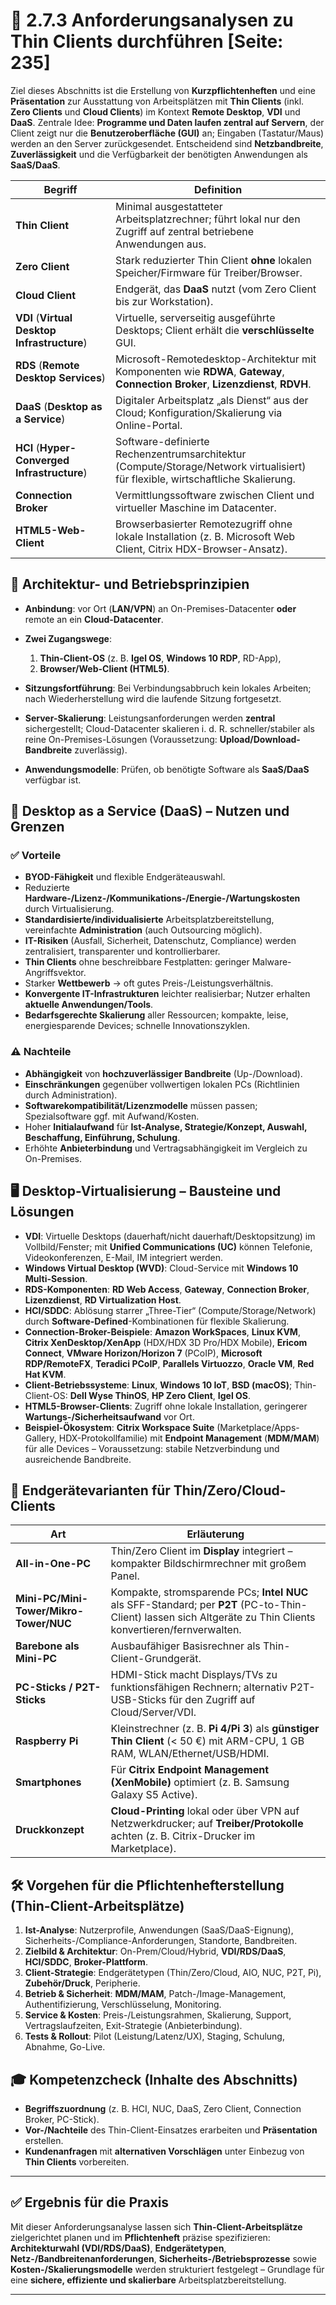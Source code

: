 # 🧾 2.7.3 Anforderungsanalysen zu Thin Clients durchführen [Seite: 235]

Ziel dieses Abschnitts ist die Erstellung von **Kurzpflichtenheften** und eine **Präsentation** zur Ausstattung von Arbeitsplätzen mit **Thin Clients** (inkl. **Zero Clients** und **Cloud Clients**) im Kontext **Remote Desktop**, **VDI** und **DaaS**. Zentrale Idee: **Programme und Daten laufen zentral auf Servern**, der Client zeigt nur die **Benutzeroberfläche (GUI)** an; Eingaben (Tastatur/Maus) werden an den Server zurückgesendet. Entscheidend sind **Netzbandbreite**, **Zuverlässigkeit** und die Verfügbarkeit der benötigten Anwendungen als **SaaS/DaaS**.

| Begriff                                      | Definition                                                                                                                        |
| -------------------------------------------- | --------------------------------------------------------------------------------------------------------------------------------- |
| **Thin Client**                              | Minimal ausgestatteter Arbeitsplatzrechner; führt lokal nur den Zugriff auf zentral betriebene Anwendungen aus.                   |
| **Zero Client**                              | Stark reduzierter Thin Client **ohne** lokalen Speicher/Firmware für Treiber/Browser.                                             |
| **Cloud Client**                             | Endgerät, das **DaaS** nutzt (vom Zero Client bis zur Workstation).                                                               |
| **VDI** (**Virtual Desktop Infrastructure**) | Virtuelle, serverseitig ausgeführte Desktops; Client erhält die **verschlüsselte** GUI.                                           |
| **RDS** (**Remote Desktop Services**)        | Microsoft-Remotedesktop-Architektur mit Komponenten wie **RDWA**, **Gateway**, **Connection Broker**, **Lizenzdienst**, **RDVH**. |
| **DaaS** (**Desktop as a Service**)          | Digitaler Arbeitsplatz „als Dienst“ aus der Cloud; Konfiguration/Skalierung via Online-Portal.                                    |
| **HCI** (**Hyper-Converged Infrastructure**) | Software-definierte Rechenzentrumsarchitektur (Compute/Storage/Network virtualisiert) für flexible, wirtschaftliche Skalierung.   |
| **Connection Broker**                        | Vermittlungssoftware zwischen Client und virtueller Maschine im Datacenter.                                                       |
| **HTML5-Web-Client**                         | Browserbasierter Remotezugriff ohne lokale Installation (z. B. Microsoft Web Client, Citrix HDX-Browser-Ansatz).                  |

## 🧩 Architektur- und Betriebsprinzipien

* **Anbindung**: vor Ort (**LAN/VPN**) an On-Premises-Datacenter **oder** remote an ein **Cloud-Datacenter**.
* **Zwei Zugangswege**:

  1. **Thin-Client-OS** (z. B. **Igel OS**, **Windows 10 RDP**, RD-App),
  2. **Browser/Web-Client (HTML5)**.
* **Sitzungsfortführung**: Bei Verbindungsabbruch kein lokales Arbeiten; nach Wiederherstellung wird die laufende Sitzung fortgesetzt.
* **Server-Skalierung**: Leistungsanforderungen werden **zentral** sichergestellt; Cloud-Datacenter skalieren i. d. R. schneller/stabiler als reine On-Premises-Lösungen (Voraussetzung: **Upload/Download-Bandbreite** zuverlässig).
* **Anwendungsmodelle**: Prüfen, ob benötigte Software als **SaaS/DaaS** verfügbar ist.

## 💠 Desktop as a Service (DaaS) – Nutzen und Grenzen

### ✅ Vorteile

* **BYOD-Fähigkeit** und flexible Endgeräteauswahl.
* Reduzierte **Hardware-/Lizenz-/Kommunikations-/Energie-/Wartungskosten** durch Virtualisierung.
* **Standardisierte/individualisierte** Arbeitsplatzbereitstellung, vereinfachte **Administration** (auch Outsourcing möglich).
* **IT-Risiken** (Ausfall, Sicherheit, Datenschutz, Compliance) werden zentralisiert, transparenter und kontrollierbarer.
* **Thin Clients** ohne beschreibbare Festplatten: geringer Malware-Angriffsvektor.
* Starker **Wettbewerb** → oft gutes Preis-/Leistungsverhältnis.
* **Konvergente IT-Infrastrukturen** leichter realisierbar; Nutzer erhalten **aktuelle Anwendungen/Tools**.
* **Bedarfsgerechte Skalierung** aller Ressourcen; kompakte, leise, energiesparende Devices; schnelle Innovationszyklen.

### ⚠️ Nachteile

* **Abhängigkeit** von **hochzuverlässiger Bandbreite** (Up-/Download).
* **Einschränkungen** gegenüber vollwertigen lokalen PCs (Richtlinien durch Administration).
* **Softwarekompatibilität/Lizenzmodelle** müssen passen; Spezialsoftware ggf. mit Aufwand/Kosten.
* Hoher **Initialaufwand** für **Ist-Analyse, Strategie/Konzept, Auswahl, Beschaffung, Einführung, Schulung**.
* Erhöhte **Anbieterbindung** und Vertragsabhängigkeit im Vergleich zu On-Premises.

## 🖥️ Desktop-Virtualisierung – Bausteine und Lösungen

* **VDI**: Virtuelle Desktops (dauerhaft/nicht dauerhaft/Desktopsitzung) im Vollbild/Fenster; mit **Unified Communications (UC)** können Telefonie, Videokonferenzen, E-Mail, IM integriert werden.
* **Windows Virtual Desktop (WVD)**: Cloud-Service mit **Windows 10 Multi-Session**.
* **RDS-Komponenten**: **RD Web Access**, **Gateway**, **Connection Broker**, **Lizenzdienst**, **RD Virtualization Host**.
* **HCI/SDDC**: Ablösung starrer „Three-Tier“ (Compute/Storage/Network) durch **Software-Defined**-Kombinationen für flexible Skalierung.
* **Connection-Broker-Beispiele**: **Amazon WorkSpaces**, **Linux KVM**, **Citrix XenDesktop/XenApp** (HDX/HDX 3D Pro/HDX Mobile), **Ericom Connect**, **VMware Horizon/Horizon 7** (PCoIP), **Microsoft RDP/RemoteFX**, **Teradici PCoIP**, **Parallels Virtuozzo**, **Oracle VM**, **Red Hat KVM**.
* **Client-Betriebssysteme**: **Linux**, **Windows 10 IoT**, **BSD (macOS)**; Thin-Client-OS: **Dell Wyse ThinOS**, **HP Zero Client**, **Igel OS**.
* **HTML5-Browser-Clients**: Zugriff ohne lokale Installation, geringerer **Wartungs-/Sicherheitsaufwand** vor Ort.
* **Beispiel-Ökosystem**: **Citrix Workspace Suite** (Marketplace/Apps-Gallery, HDX-Protokollfamilie) mit **Endpoint Management** (**MDM/MAM**) für alle Devices – Voraussetzung: stabile Netzverbindung und ausreichende Bandbreite.

## 🧱 Endgerätevarianten für Thin/Zero/Cloud-Clients

| Art                                    | Erläuterung                                                                                                                                                    |
| -------------------------------------- | -------------------------------------------------------------------------------------------------------------------------------------------------------------- |
| **All-in-One-PC**                      | Thin/Zero Client im **Display** integriert – kompakter Bildschirmrechner mit großem Panel.                                                                     |
| **Mini-PC/Mini-Tower/Mikro-Tower/NUC** | Kompakte, stromsparende PCs; **Intel NUC** als SFF-Standard; per **P2T** (PC-to-Thin-Client) lassen sich Altgeräte zu Thin Clients konvertieren/fernverwalten. |
| **Barebone als Mini-PC**               | Ausbaufähiger Basisrechner als Thin-Client-Grundgerät.                                                                                                         |
| **PC-Sticks / P2T-Sticks**             | HDMI-Stick macht Displays/TVs zu funktionsfähigen Rechnern; alternativ P2T-USB-Sticks für den Zugriff auf Cloud/Server/VDI.                                    |
| **Raspberry Pi**                       | Kleinstrechner (z. B. **Pi 4/Pi 3**) als **günstiger Thin Client** (< 50 €) mit ARM-CPU, 1 GB RAM, WLAN/Ethernet/USB/HDMI.                                     |
| **Smartphones**                        | Für **Citrix Endpoint Management (XenMobile)** optimiert (z. B. Samsung Galaxy S5 Active).                                                                     |
| **Druckkonzept**                       | **Cloud-Printing** lokal oder über VPN auf Netzwerkdrucker; auf **Treiber/Protokolle** achten (z. B. Citrix-Drucker im Marketplace).                           |

## 🛠️ Vorgehen für die Pflichtenhefterstellung (Thin-Client-Arbeitsplätze)

1. **Ist-Analyse**: Nutzerprofile, Anwendungen (SaaS/DaaS-Eignung), Sicherheits-/Compliance-Anforderungen, Standorte, Bandbreiten.
2. **Zielbild & Architektur**: On-Prem/Cloud/Hybrid, **VDI/RDS/DaaS**, **HCI/SDDC**, **Broker-Plattform**.
3. **Client-Strategie**: Endgerätetypen (Thin/Zero/Cloud, AIO, NUC, P2T, Pi), **Zubehör/Druck**, Peripherie.
4. **Betrieb & Sicherheit**: **MDM/MAM**, Patch-/Image-Management, Authentifizierung, Verschlüsselung, Monitoring.
5. **Service & Kosten**: Preis-/Leistungsrahmen, Skalierung, Support, Vertragslaufzeiten, Exit-Strategie (Anbieterbindung).
6. **Tests & Rollout**: Pilot (Leistung/Latenz/UX), Staging, Schulung, Abnahme, Go-Live.

## 🎓 Kompetenzcheck (Inhalte des Abschnitts)

* **Begriffszuordnung** (z. B. HCI, NUC, DaaS, Zero Client, Connection Broker, PC-Stick).
* **Vor-/Nachteile** des Thin-Client-Einsatzes erarbeiten und **Präsentation** erstellen.
* **Kundenanfragen** mit **alternativen Vorschlägen** unter Einbezug von **Thin Clients** vorbereiten.

---

## ✅ Ergebnis für die Praxis

Mit dieser Anforderungsanalyse lassen sich **Thin-Client-Arbeitsplätze** zielgerichtet planen und im **Pflichtenheft** präzise spezifizieren: **Architekturwahl (VDI/RDS/DaaS)**, **Endgerätetypen**, **Netz-/Bandbreitenanforderungen**, **Sicherheits-/Betriebsprozesse** sowie **Kosten-/Skalierungsmodelle** werden strukturiert festgelegt – Grundlage für eine **sichere, effiziente und skalierbare** Arbeitsplatzbereitstellung.


---
